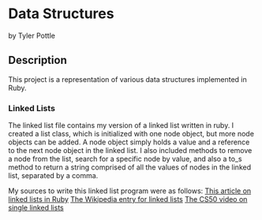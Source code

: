 # Data Structures

by Tyler Pottle

## Description

This project is a representation of various data structures implemented
in Ruby.

### Linked Lists

The linked list file contains my version of a linked list written in
ruby.  I created a list class, which is initialized with one node
object, but more node objects can be added.  A node object simply
holds a value and a reference to the next node object in the linked list.
I also included methods to remove a node from the list, search for a
specific node by value, and also a to_s method to return a string
comprised of all the values of nodes in the linked list, separated by
a comma.

My sources to write this linked list program were as follows:
[This article on linked lists in Ruby](http://www.thelearningpoint.net/computer-science/basic-data-structures-in-ruby---linked-list---a-simple-singly-linked-list)
[The Wikipedia entry for linked lists](http://en.wikipedia.org/wiki/Linked_list)
[The CS50 video on single linked lists](https://www.youtube.com/watch?v=5nsKtQuT6E8)
